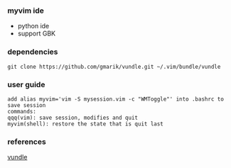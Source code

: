 ### myvim ide
* python ide
* support GBK

### dependencies
```
git clone https://github.com/gmarik/vundle.git ~/.vim/bundle/vundle
```

### user guide
```
add alias myvim='vim -S mysession.vim -c "WMToggle"' into .bashrc to save session
commands:
qqq(vim): save session, modifies and quit
myvim(shell): restore the state that is quit last
```

### references
[vundle](http://zuyunfei.com/2013/04/12/killer-plugin-of-vim-vundle/)
